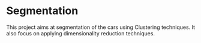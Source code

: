 # Segmentation
This project aims at segmentation of the cars using Clustering techniques. It also focus on applying dimensionality reduction techniques.
